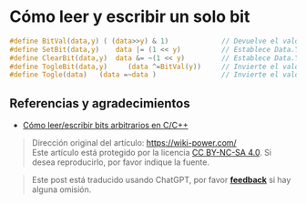 # Cómo leer y escribir un solo bit

```c
#define BitVal(data,y) ( (data>>y) & 1)             // Devuelve el valor de Data.Y
#define SetBit(data,y)    data |= (1 << y)          // Establece Data.Y en 1
#define ClearBit(data,y)  data &= ~(1 << y)         // Establece Data.Y en 0
#define TogleBit(data,y)     (data ^=BitVal(y))     // Invierte el valor de Data.Y
#define Togle(data)   (data =~data )                // Invierte el valor de Data
```

## Referencias y agradecimientos

- [Cómo leer/escribir bits arbitrarios en C/C++](https://stackoverflow.com/questions/11815894/how-to-read-write-arbitrary-bits-in-c-c)

> Dirección original del artículo: <https://wiki-power.com/>  
> Este artículo está protegido por la licencia [CC BY-NC-SA 4.0](https://creativecommons.org/licenses/by/4.0/deed.zh). Si desea reproducirlo, por favor indique la fuente.

> Este post está traducido usando ChatGPT, por favor [**feedback**](https://github.com/linyuxuanlin/Wiki_MkDocs/issues/new) si hay alguna omisión.